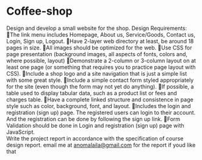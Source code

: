 # Coffee-shop
Design and develop a small website for the shop. 
Design Requirements:
The link menu includes Homepage, About us, Service/Goods, Contact us, Login, Sign up, Logout.
Have 2-layer web directory at least, be around 18 pages in size.
All images should be optimized for the web.
Use CSS for page presentation (background images, all aspects of fonts, colors and, where possible, layout)
Demonstrate a 2-column or 3-column layout on at least one page (or something that requires you to practice page layout with CSS).
Include a shop logo and a site navigation that is just a simple list with some great style.
Include a simple contact form styled appropriately for the site (even though the form may not yet do anything).
If possible, a table used to display tabular data, such as a product list or fees and charges table.
Have a complete linked structure and consistence in page style such as color, background, font, and layout.
Includes the login and registration (sign up) page. The registered users can login to their account. And the registration can be done by following the sign up link. 
Form Validation should be done in Login and registration (sign up) page with JavaScript.  
Write the project report in accordance with the specification of course design report.
email me at anomalaila@gmail.com for the report if youd like that

